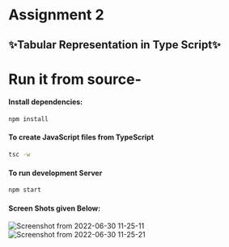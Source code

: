 # Assignment 2

## ✨Tabular Representation in Type Script✨

# Run it from source-
#### Install dependencies:
```sh
npm install
```
#### To create JavaScript files from TypeScript
```sh
tsc -w
```
#### To run development Server
```sh
npm start
```
#### Screen Shots given Below:

![Screenshot from 2022-06-30 11-25-11](https://user-images.githubusercontent.com/107537420/176603820-a125cbac-6413-416a-b992-8604cf2cdc46.png)
![Screenshot from 2022-06-30 11-25-21](https://user-images.githubusercontent.com/107537420/176603833-441fdf4d-3b68-42cf-9454-b4fab550914d.png)
